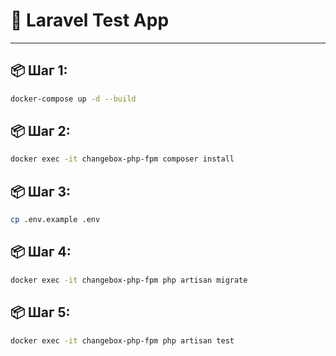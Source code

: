 # 🚀 Laravel Test App

---

## 📦 Шаг 1:

```bash
docker-compose up -d --build
```

## 📦 Шаг 2:

```bash
docker exec -it changebox-php-fpm composer install 
```

## 📦 Шаг 3:

```bash
cp .env.example .env
```

## 📦 Шаг 4:

```bash
docker exec -it changebox-php-fpm php artisan migrate
```
## 📦 Шаг 5:

```bash
docker exec -it changebox-php-fpm php artisan test
```
